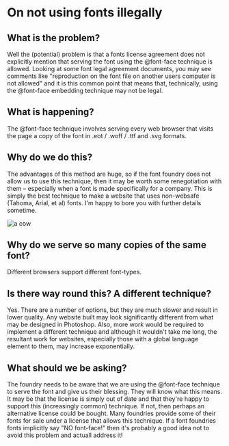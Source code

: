 # On not using fonts illegally

## What is the problem?

Well the (potential) problem is that a fonts license agreement does not explicitly mention that serving the font using the @font-face technique is allowed. Looking at some font legal agreement documents, you may see comments like "reproduction on the font file on another users computer is not allowed" and it is  this common point that means that, technically, using the @font-face embedding technique may not be legal.
 
## What is happening?

The @font-face technique involves serving every web browser that visits the page a copy of the font in .eot / .woff / .ttf and .svg formats.
 
## Why do we do this?

The advantages of this method are huge, so if the font foundry does not allow us to use this technique, then it may be worth some renegotiation with them – especially when a font is made specifically for a company. This is simply the best technique to make a website that uses non-websafe (Tahoma, Arial, et al) fonts. I'm happy to bore you with further details sometime.
 
![a cow](http://siloamspringsvet.com/filerequest/1066)
 
## Why do we serve so many copies of the same font?

Different browsers support different font-types.
 
## Is there way round this? A different technique?

Yes. There are a number of options, but they are much slower and result in lower quality. Any website built may look significantly different from what may be designed in Photoshop. Also, more work would be required to implement a different technique and although it wouldn't take me long, the resultant work for websites, especially those with a global language element to them, may increase exponentially.
 
## What should we be asking?

The foundry needs to be aware that we are using the @font-face technique to serve the font and give us their blessing. They will know what this means. It may be that the license is simply out of date and that they're happy to support this (increasingly common) technique. If not, then perhaps an alternative license could be bought. Many foundries provide some of their fonts for sale under a license that allows this technique. If a font foundries fonts implicitly say "NO font-face!" then it's probably a good idea not to avoid this problem and actuall address it!